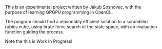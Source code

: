 This is an experimental project written by Jakub Sosnovec, with the purpose of learning GPGPU programming in OpenCL.

The program should find a reasonably efficient solution to a scrambled rubics cube, using brute force search of the state space, with an evaluation function guiding the process.

Note the this is Work In Progress!
